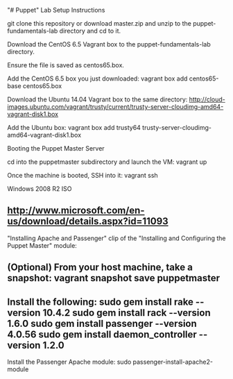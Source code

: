 "# Puppet" 
Lab Setup Instructions

git clone this repository or download master.zip and unzip to the puppet-fundamentals-lab directory and cd to it.

Download the CentOS 6.5 Vagrant box to the puppet-fundamentals-lab directory.

Ensure the file is saved as centos65.box.

Add the CentOS 6.5 box you just downloaded: vagrant box add centos65-base centos65.box

Download the Ubuntu 14.04 Vagrant box to the same directory: http://cloud-images.ubuntu.com/vagrant/trusty/current/trusty-server-cloudimg-amd64-vagrant-disk1.box

Add the Ubuntu box: vagrant box add trusty64 trusty-server-cloudimg-amd64-vagrant-disk1.box

Booting the Puppet Master Server

cd into the puppetmaster subdirectory and launch the VM: vagrant up

Once the machine is booted, SSH into it: vagrant ssh

Windows 2008 R2 ISO

http://www.microsoft.com/en-us/download/details.aspx?id=11093
-----------------------------------------------------------------------------------------------------------------------------------------
"Installing Apache and Passenger" clip of the "Installing and Configuring the Puppet Master" module:

(Optional) From your host machine, take a snapshot: vagrant snapshot save puppetmaster
---------------------------------------------------------------------------------------
Install the following: 
sudo gem install rake --version 10.4.2 
sudo gem install rack --version 1.6.0 
sudo gem install passenger --version 4.0.56
sudo gem install daemon_controller --version 1.2.0
------------------------------------------------------------------------------------------------------------------------------------------
Install the Passenger Apache module: 
sudo passenger-install-apache2-module

